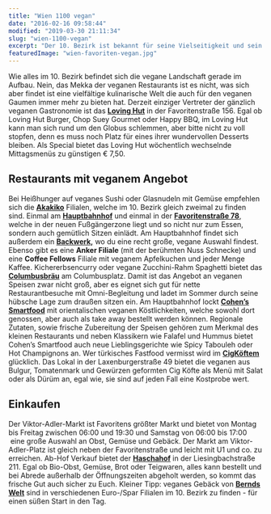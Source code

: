 ```yaml
---
title: "Wien 1100 vegan"
date: "2016-02-16 09:58:44"
modified: "2019-03-30 21:11:34"
slug: "wien-1100-vegan"
excerpt: "Der 10. Bezirk ist bekannt für seine Vielseitigkeit und sein exotisches Essen. Wir haben für Euch seine veganen Hotspots gesammelt, damit auch Ihr in den Genuss des kulinarisch bunten Bezirks kommt. "
featuredImage: "wien-favoriten-vegan.jpg"
---
```


Wie alles im 10. Bezirk befindet sich die vegane Landschaft gerade im Aufbau. Nein, das Mekka der veganen Restaurants ist es nicht, was sich aber findet ist eine vielfältige kulinarische Welt die auch für den veganen Gaumen immer mehr zu bieten hat. Derzeit einziger Vertreter der gänzlich veganen Gastronomie ist das **[Loving Hut](http://www.lovinghutvienna.com/)** in der Favoritenstraße 156. Egal ob Loving Hut Burger, Chop Suey Gourmet oder Happy BBQ, im Loving Hut kann man sich rund um den Globus schlemmen, aber bitte nicht zu voll stopfen, denn es muss noch Platz für eines ihrer wundervollen Desserts bleiben. Als Special bietet das Loving Hut wöchentlich wechselnde Mittagsmenüs zu günstigen € 7,50.

## Restaurants mit veganem Angebot

Bei Heißhunger auf veganes Sushi oder Glasnudeln mit Gemüse empfehlen sich die **[Akakiko](https://akakiko.at/)** Filialen, welche im 10. Bezirk gleich zweimal zu finden sind. Einmal am **[Hauptbahnhof](https://akakiko.at/lokale/hauptbahnhof)** und einmal in der **[Favoritenstraße 78](https://akakiko.at/lokale/favoritenstrasse)**, welche in der neuen Fußgängerzone liegt und so nicht nur zum Essen, sondern auch gemütlich Sitzen einlädt. Am Hauptbahnhof findet sich außerdem ein **[Backwerk,](https://www.back-werk.de/standorte/)** wo du eine recht große, vegane Auswahl findest. Ebenso gibt es eine **Anker Filiale** (mit der berühmten Nuss Schnecke) und eine **Coffee Fellows** Filiale mit veganem Apfelkuchen und jeder Menge Kaffee. Kichererbsencurry oder vegane Zucchini-Rahm Spaghetti bietet das **[Columbusbräu](http://www.columbusbraeu.at/htm/start.php?n=0)** am Columbusplatz. Damit ist das Angebot an veganen Speisen zwar nicht groß, aber es eignet sich gut für nette Restaurantbesuche mit Omni-Begleitung und ladet im Sommer durch seine hübsche Lage zum draußen sitzen ein. Am Hauptbahnhof lockt **[Cohen’s Smartfood](https://www.facebook.com/Cohens-smartfood-1517593161812170/)** mit orientalischen veganen Köstlichkeiten, welche sowohl dort genossen, aber auch als take away bestellt werden können. Regionale Zutaten, sowie frische Zubereitung der Speisen gehören zum Merkmal des kleinen Restaurants und neben Klassikern wie Falafel und Hummus bietet Cohen’s Smartfood auch neue Lieblingsgerichte wie Spicy Tabouleh oder Hot Champignons an. Wer türkisches Fastfood vermisst wird im **[CigKöftem](http://www.cigkoeftem-wien.at/)** glücklich. Das Lokal in der Laxenburgerstraße 49 bietet die veganen aus Bulgur, Tomatenmark und Gewürzen geformten Cig Köfte als Menü mit Salat oder als Dürüm an, egal wie, sie sind auf jeden Fall eine Kostprobe wert.

## Einkaufen

Der Viktor-Adler-Markt ist Favoritens größter Markt und bietet von Montag bis Freitag zwischen 06:00 und 19:30 und Samstag von 06:00 bis 17:00  eine große Auswahl an Obst, Gemüse und Gebäck. Der Markt am Viktor-Adler-Platz ist gleich neben der Favoritenstraße und leicht mit U1 und co. zu erreichen. Ab-Hof Verkauf bietet der **[Haschahof](http://www.haschahof.at/)** in der Liesingbachstraße 211. Egal ob Bio-Obst, Gemüse, Brot oder Teigwaren, alles kann bestellt und bei Abrede außerhalb der Öffnungszeiten abgeholt werden, so kommt das frische Gut auch sicher zu Euch. Kleiner Tipp: veganes Gebäck von **[Bernds Welt](http://www.berndswelt.at/)** sind in verschiedenen Euro-/Spar Filialen im 10. Bezirk zu finden - für einen süßen Start in den Tag.